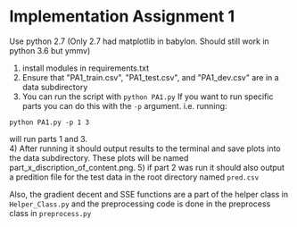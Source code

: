 # Implementation Assignment 1

Use python 2.7 
(Only 2.7 had matplotlib in babylon. Should still work in python 3.6 but ymmv)

1) install modules in requirements.txt
2) Ensure that "PA1_train.csv", "PA1_test.csv", and "PA1_dev.csv" are in a data subdirectory
3) You can run the script with `python PA1.py`
  If you want to run specific parts you can do this with the `-p` argument. i.e. running:
  ```
  python PA1.py -p 1 3
  ```
  will run parts 1 and 3.  
4) After running it should output results to the terminal and save plots into the data subdirectory. These plots will be named part_x_discription_of_content.png.
5) if part 2 was run it should also output a predition file for the test data in the root directory named `pred.csv`


Also, the gradient decent and SSE functions are a part of the helper class in `Helper_Class.py` and the preprocessing code is done in the preprocess class in `preprocess.py`
